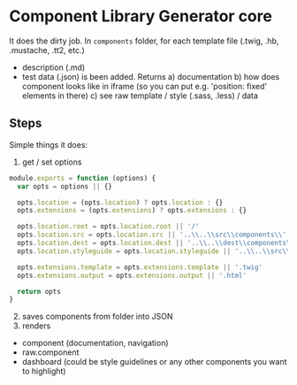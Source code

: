 # Component Library Generator core
It does the dirty job. In `components` folder, for each template file (.twig, .hb, .mustache, .tt2, etc.)
* description (.md)
* test data (.json)
is been added.
Returns
a) documentation
b) how does component looks like in iframe (so you can put e.g. 'position: fixed' elements in there)
c) see raw template / style (.sass, .less) / data 


## Steps
Simple things it does:
1. get / set options
```javascript
module.exports = function (options) {
  var opts = options || {}

  opts.location = (opts.location) ? opts.location : {}
  opts.extensions = (opts.extensions) ? opts.extensions : {}

  opts.location.root = opts.location.root || '/'
  opts.location.src = opts.location.src || '..\\..\\src\\components\\'
  opts.location.dest = opts.location.dest || '..\\..\\dest\\components\\'
  opts.location.styleguide = opts.location.styleguide || '..\\..\\src\\styleguide\\'

  opts.extensions.template = opts.extensions.template || '.twig'
  opts.extensions.output = opts.extensions.output || '.html'

  return opts
}
```
2. saves components from folder into JSON
3. renders
  * component (documentation, navigation)
  * raw.component
  * dashboard (could be style guidelines or any other components you want to highlight) 

